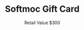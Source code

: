 ---
title: Softmoc Gift Card
subtitle: Retail Value $300
layout: 2017_default
modal-id: 1
thumbnail: softmoc.png
---